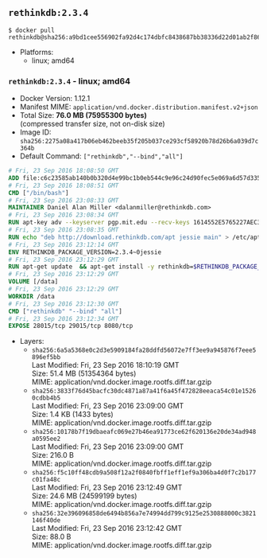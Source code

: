 ## `rethinkdb:2.3.4`

```console
$ docker pull rethinkdb@sha256:a9bd1cee556902fa92d4c174dbfc8438687bb38336d22d01ab2f86826871b6ca
```

-	Platforms:
	-	linux; amd64

### `rethinkdb:2.3.4` - linux; amd64

-	Docker Version: 1.12.1
-	Manifest MIME: `application/vnd.docker.distribution.manifest.v2+json`
-	Total Size: **76.0 MB (75955300 bytes)**  
	(compressed transfer size, not on-disk size)
-	Image ID: `sha256:2275a08a417b06eb462beeb35f205b037ce293cf58920b78d26b6a039d7c364b`
-	Default Command: `["rethinkdb","--bind","all"]`

```dockerfile
# Fri, 23 Sep 2016 18:08:50 GMT
ADD file:c6c23585ab140b0b320d4e99bc1b0eb544c9e96c24d90fec5e069a6d57d335ca in / 
# Fri, 23 Sep 2016 18:08:51 GMT
CMD ["/bin/bash"]
# Fri, 23 Sep 2016 23:08:33 GMT
MAINTAINER Daniel Alan Miller <dalanmiller@rethinkdb.com>
# Fri, 23 Sep 2016 23:08:34 GMT
RUN apt-key adv --keyserver pgp.mit.edu --recv-keys 1614552E5765227AEC39EFCFA7E00EF33A8F2399
# Fri, 23 Sep 2016 23:08:35 GMT
RUN echo "deb http://download.rethinkdb.com/apt jessie main" > /etc/apt/sources.list.d/rethinkdb.list
# Fri, 23 Sep 2016 23:12:14 GMT
ENV RETHINKDB_PACKAGE_VERSION=2.3.4~0jessie
# Fri, 23 Sep 2016 23:12:29 GMT
RUN apt-get update 	&& apt-get install -y rethinkdb=$RETHINKDB_PACKAGE_VERSION 	&& rm -rf /var/lib/apt/lists/*
# Fri, 23 Sep 2016 23:12:29 GMT
VOLUME [/data]
# Fri, 23 Sep 2016 23:12:29 GMT
WORKDIR /data
# Fri, 23 Sep 2016 23:12:30 GMT
CMD ["rethinkdb" "--bind" "all"]
# Fri, 23 Sep 2016 23:12:34 GMT
EXPOSE 28015/tcp 29015/tcp 8080/tcp
```

-	Layers:
	-	`sha256:6a5a5368e0c2d3e5909184fa28ddfd56072e7ff3ee9a945876f7eee5896ef5bb`  
		Last Modified: Fri, 23 Sep 2016 18:10:19 GMT  
		Size: 51.4 MB (51354364 bytes)  
		MIME: application/vnd.docker.image.rootfs.diff.tar.gzip
	-	`sha256:3833f76d45bacfc30dc4871a87a41f6a45f472828eeaca54c01e15260cdbb4b5`  
		Last Modified: Fri, 23 Sep 2016 23:09:00 GMT  
		Size: 1.4 KB (1433 bytes)  
		MIME: application/vnd.docker.image.rootfs.diff.tar.gzip
	-	`sha256:10178b7f19dbaeafc069e27b46ea91773ce62f620136e20de34ad948a0595ee2`  
		Last Modified: Fri, 23 Sep 2016 23:09:00 GMT  
		Size: 216.0 B  
		MIME: application/vnd.docker.image.rootfs.diff.tar.gzip
	-	`sha256:f5c10ff48cdb9a508f12a2f0840fbff1eff1ef9a306ba4d0f7c2b177c01fa48c`  
		Last Modified: Fri, 23 Sep 2016 23:12:49 GMT  
		Size: 24.6 MB (24599199 bytes)  
		MIME: application/vnd.docker.image.rootfs.diff.tar.gzip
	-	`sha256:32e396096858de6494b856a7e74994dd799c9125e2530888000c3821146f40de`  
		Last Modified: Fri, 23 Sep 2016 23:12:42 GMT  
		Size: 88.0 B  
		MIME: application/vnd.docker.image.rootfs.diff.tar.gzip
